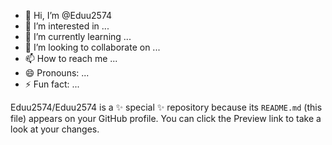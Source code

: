 - 👋 Hi, I’m @Eduu2574
- 👀 I’m interested in ...
- 🌱 I’m currently learning ...
- 💞️ I’m looking to collaborate on ...
- 📫 How to reach me ...
- 😄 Pronouns: ...
- ⚡ Fun fact: ...


Eduu2574/Eduu2574 is a ✨ special ✨ repository because its `README.md` (this file) appears on your GitHub profile.
You can click the Preview link to take a look at your changes.
